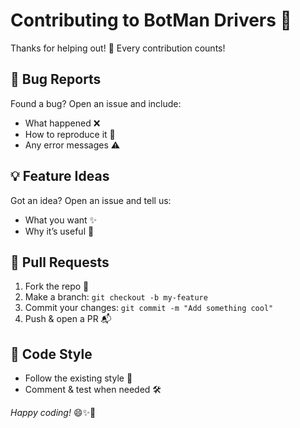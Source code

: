 # Contributing to BotMan Drivers 🤖

Thanks for helping out! 🎉 Every contribution counts!

## 🐞 Bug Reports
Found a bug? Open an issue and include:
- What happened ❌
- How to reproduce it 🔄
- Any error messages ⚠️

## 💡 Feature Ideas
Got an idea? Open an issue and tell us:
- What you want ✨
- Why it’s useful 🎯

## 🚀 Pull Requests
1. Fork the repo 🍴 
2. Make a branch: `git checkout -b my-feature`
3. Commit your changes: `git commit -m "Add something cool"`
4. Push & open a PR 📬

## 📝 Code Style
- Follow the existing style 🎨
- Comment & test when needed 🛠️

_Happy coding!_ 😄✨🚀
